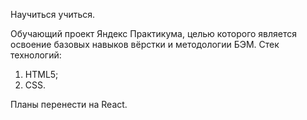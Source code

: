 Научиться учиться.

Обучающий проект Яндекс Практикума, целью которого является освоение базовых навыков вёрстки и методологии БЭМ.
Стек технологий:
1. HTML5;
2. CSS.

Планы перенести на React.
